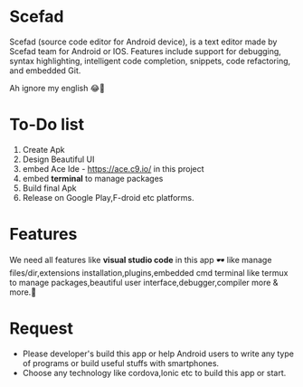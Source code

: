 # Scefad
Scefad (source code editor for Android device), is a text editor made by Scefad team for Android or IOS. Features include support for debugging, syntax highlighting, intelligent code completion, snippets, code refactoring, and embedded Git.

Ah ignore my english 😂🙏
# To-Do list

1. Create Apk
2. Design Beautiful UI
3. embed Ace Ide - https://ace.c9.io/ in this project
4. embed **terminal** to manage packages
5. Build final Apk
6. Release on Google Play,F-droid etc platforms.

# Features

We need all features like **visual studio code** in this app 🕶️
like manage files/dir,extensions installation,plugins,embedded cmd terminal like termux to manage packages,beautiful user interface,debugger,compiler more & more.🖤
# Request

* Please developer's build this app or help Android users to write any type of programs or build useful stuffs with smartphones.
* Choose any technology like cordova,lonic etc to build this app or start.
